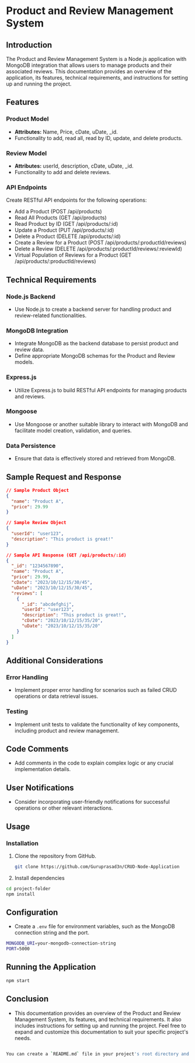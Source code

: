 # Product and Review Management System

## Introduction

The Product and Review Management System is a Node.js application with MongoDB integration that allows users to manage products and their associated reviews. This documentation provides an overview of the application, its features, technical requirements, and instructions for setting up and running the project.

## Features

### Product Model

- **Attributes:** Name, Price, cDate, uDate, _id.
- Functionality to add, read all, read by ID, update, and delete products.

### Review Model

- **Attributes:** userId, description, cDate, uDate, _id.
- Functionality to add and delete reviews.

### API Endpoints

Create RESTful API endpoints for the following operations:

- Add a Product (POST /api/products)
- Read All Products (GET /api/products)
- Read Product by ID (GET /api/products/:id)
- Update a Product (PUT /api/products/:id)
- Delete a Product (DELETE /api/products/:id)
- Create a Review for a Product (POST /api/products/:productId/reviews)
- Delete a Review (DELETE /api/products/:productId/reviews/:reviewId)
- Virtual Population of Reviews for a Product (GET /api/products/:productId/reviews)

## Technical Requirements

### Node.js Backend

- Use Node.js to create a backend server for handling product and review-related functionalities.

### MongoDB Integration

- Integrate MongoDB as the backend database to persist product and review data.
- Define appropriate MongoDB schemas for the Product and Review models.

### Express.js

- Utilize Express.js to build RESTful API endpoints for managing products and reviews.

### Mongoose

- Use Mongoose or another suitable library to interact with MongoDB and facilitate model creation, validation, and queries.

### Data Persistence

- Ensure that data is effectively stored and retrieved from MongoDB.

## Sample Request and Response

```json
// Sample Product Object
{
  "name": "Product A",
  "price": 29.99
}

// Sample Review Object
{
  "userId": "user123",
  "description": "This product is great!"
}

// Sample API Response (GET /api/products/:id)
{
  "_id": "1234567890",
  "name": "Product A",
  "price": 29.99,
  "cDate": "2023/10/12/15/30/45",
  "uDate": "2023/10/12/15/30/45",
  "reviews": [
    {
      "_id": "abcdefghij",
      "userId": "user123",
      "description": "This product is great!",
      "cDate": "2023/10/12/15/35/20",
      "uDate": "2023/10/12/15/35/20"
    }
  ]
}
```

## Additional Considerations

### Error Handling

- Implement proper error handling for scenarios such as failed CRUD operations or data retrieval issues.

### Testing

- Implement unit tests to validate the functionality of key components, including product and review management.

## Code Comments

- Add comments in the code to explain complex logic or any crucial implementation details.

## User Notifications

- Consider incorporating user-friendly notifications for successful operations or other relevant interactions.

## Usage

### Installation

1. Clone the repository from GitHub.

   ```bash
   git clone https://github.com/Guruprasad3n/CRUD-Node-Application
    ```

2. Install dependencies

```bash
cd project-folder
npm install
```

## Configuration

- Create a `.env` file for environment variables, such as the MongoDB connection string and the port.

```bash
MONGODB_URI=your-mongodb-connection-string
PORT=5000
```

## Running the Application

```bash
npm start
```

## Conclusion

- This documentation provides an overview of the Product and Review Management System, its features, and technical requirements. It also includes instructions for setting up and running the project. Feel free to expand and customize this documentation to suit your specific project's needs.

```bash

You can create a `README.md` file in your project's root directory and paste the content provided above into it. Customize it further according to your project's specific details and requirements.
```